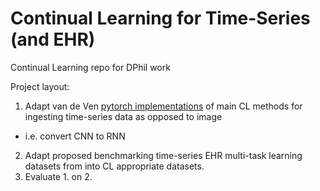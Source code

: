 # Continual Learning for Time-Series (and EHR)
Continual Learning repo for DPhil work

Project layout:

1. Adapt van de Ven [pytorch implementations](https://github.com/GMvandeVen/continual-learning) of main CL methods for ingesting time-series data as opposed to image
  - i.e. convert CNN to RNN
2. Adapt proposed benchmarking time-series EHR multi-task learning datasets from [](https://www.nature.com/articles/s41597-019-0103-9) into CL appropriate datasets.
3. Evaluate 1. on 2.
